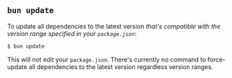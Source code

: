 ## `bun update`

To update all dependencies to the latest version _that's compatible with the version range specified in your `package.json`_:

```sh
$ bun update
```

This will not edit your `package.json`. There's currently no command to force-update all dependencies to the latest version regardless version ranges.
